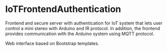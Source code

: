 # IoTFrontendAuthentication
Frontend and secure server with authentication for IoT system that lets user control a mini stereo with Arduino and IR protocol.
In addition, the frontend provides communication with the Arduino system using MQTT protocol.


Web interface based on Bootstrap templates.
